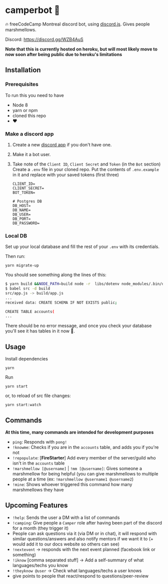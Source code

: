 # camperbot :construction:

:fire: freeCodeCamp Montreal discord bot, using [discord.js](https://github.com/discordjs/discord.js). Gives people marshmellows.

Discord: https://discord.gg/WZB4AuS 

**Note that this is currently hosted on heroku, but will most likely move to now soon after being public due to heroku's limitations**

## Installation
### Prerequisites

To run this you need to have

* Node 8
* yarn or npm
* cloned this repo
* :heart:

### Make a discord app

1.  Create a new [discord app](https://discordapp.com/developers/applications/me/) if you don't have one.
2.  Make it a bot user.
3.  Take note of the `Client ID`, `Client Secret` and `Token` (in the `Bot` section)
    Create a `.env` file in your cloned repo. Put the contents of `.env.example` in it and replace with your saved tokens (first three)

    ```env
    CLIENT_ID=
    CLIENT_SECRET=
    BOT_TOKEN=

    # Postgres DB
    DB_HOST=
    DB_NAME=
    DB_USER=
    DB_PORT=
    DB_PASSWORD=
    ```

### Local DB

Set up your local database and fill the rest of your `.env` with its credentials.

Then run:

```
yarn migrate-up
```

You should see something along the lines of this:

```bash
$ yarn build &&NODE_PATH=build node -r  libs/dotenv node_modules/.bin/db-migrate up
$ babel src -d build
src/app.js -> build/app.js
...
received data: CREATE SCHEMA IF NOT EXISTS public;

CREATE TABLE accounts(
...
```

There should be no error message, and once you check your database you'll see it has tables in it now :tada:.

## Usage

Install dependencies

```
yarn
```

Run

```
yarn start
```

or, to reload of src file changes:

```
yarn start:watch
```

## Commands

**At this time, many commands are intended for development purposes**

* `ping`: Responds with `pong!`
* `!knowme`: Checks if you are in the `accounts` table, and adds you if you're not
* `!repopulate`: [**FireStarter**] Add every member of the server/guild who isn't in the `accounts` table
* `!marshmellow [@username]` | `!mm [@username]`: Gives someone a marshmellow for being helpful (you can give marshmellows to multiple people at a time (ex: `!marshmellow @username1 @username2`)
* `!mine`: Shows whoever triggered this command how many marshmellows they have

## Upcoming Features

* `!help`: Sends the user a DM with a list of commands
* `!camping`: Give people a `Camper` role after having been part of the discord for a month (they trigger it)
* People can ask questions via it (via DM or in chat), it will respond with similar questions/answers and also notify mentors if we want it to (+ would add it to our docs website so others can see)
* `!nextevent` -> responds with the next event planned (facebook link or something)
* `!iknow` [comma separated stuff] -> Add a self-summary of what languages/techs you know
* `!theyknow @user` -> Check what languages/techs a user knows
* give points to people that react/respond to questions/peer-review

